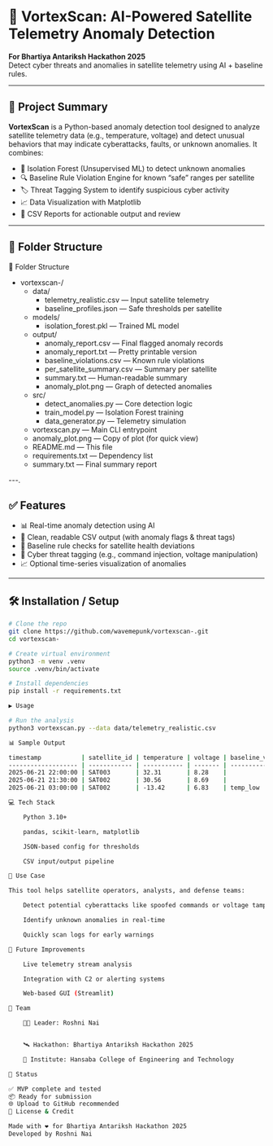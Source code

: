 # 🚀 VortexScan: AI-Powered Satellite Telemetry Anomaly Detection

**For Bhartiya Antariksh Hackathon 2025**  
Detect cyber threats and anomalies in satellite telemetry using AI + baseline rules.

---

## 📌 Project Summary

**VortexScan** is a Python-based anomaly detection tool designed to analyze satellite telemetry data (e.g., temperature, voltage) and detect unusual behaviors that may indicate cyberattacks, faults, or unknown anomalies. It combines:

- 🧠 Isolation Forest (Unsupervised ML) to detect unknown anomalies  
- 🔍 Baseline Rule Violation Engine for known “safe” ranges per satellite  
- 🏷️ Threat Tagging System to identify suspicious cyber activity  
- 📈 Data Visualization with Matplotlib  
- 📄 CSV Reports for actionable output and review  

---

## 📂 Folder Structure

📂 Folder Structure

- vortexscan-/
  - data/
    - telemetry_realistic.csv — Input satellite telemetry
    - baseline_profiles.json — Safe thresholds per satellite
  - models/
    - isolation_forest.pkl — Trained ML model
  - output/
    - anomaly_report.csv — Final flagged anomaly records
    - anomaly_report.txt — Pretty printable version
    - baseline_violations.csv — Known rule violations
    - per_satellite_summary.csv — Summary per satellite
    - summary.txt — Human-readable summary
    - anomaly_plot.png — Graph of detected anomalies
  - src/
    - detect_anomalies.py — Core detection logic
    - train_model.py — Isolation Forest training
    - data_generator.py — Telemetry simulation
  - vortexscan.py — Main CLI entrypoint
  - anomaly_plot.png — Copy of plot (for quick view)
  - README.md — This file
  - requirements.txt — Dependency list
  - summary.txt — Final summary report



---.

## ✅ Features

- 📊 Real-time anomaly detection using AI  
- 🧾 Clean, readable CSV output (with anomaly flags & threat tags)  
- 🔐 Baseline rule checks for satellite health deviations  
- 🚀 Cyber threat tagging (e.g., command injection, voltage manipulation)  
- 📈 Optional time-series visualization of anomalies  

---

## 🛠️ Installation / Setup

```bash
# Clone the repo
git clone https://github.com/wavemepunk/vortexscan-.git
cd vortexscan-

# Create virtual environment
python3 -m venv .venv
source .venv/bin/activate

# Install dependencies
pip install -r requirements.txt

▶️ Usage

# Run the analysis
python3 vortexscan.py --data data/telemetry_realistic.csv

📊 Sample Output

timestamp           | satellite_id | temperature | voltage | baseline_violation | threat_tag
------------------- | ------------ | ----------- | ------- | ------------------ | -------------------------
2025-06-21 22:00:00 | SAT003       | 32.31       | 8.28    |                    | Suspicious Command Injection
2025-06-21 21:30:00 | SAT002       | 30.56       | 8.69    |                    | Unknown Anomaly
2025-06-21 03:00:00 | SAT002       | -13.42      | 6.83    | temp_low           | Temperature Too Low

💻 Tech Stack

    Python 3.10+

    pandas, scikit-learn, matplotlib

    JSON-based config for thresholds

    CSV input/output pipeline

🎯 Use Case

This tool helps satellite operators, analysts, and defense teams:

    Detect potential cyberattacks like spoofed commands or voltage tampering

    Identify unknown anomalies in real-time

    Quickly scan logs for early warnings

🧠 Future Improvements

    Live telemetry stream analysis

    Integration with C2 or alerting systems

    Web-based GUI (Streamlit)

👥 Team

    👩‍💻 Leader: Roshni Nai


    🛰️ Hackathon: Bhartiya Antariksh Hackathon 2025

    🏫 Institute: Hansaba College of Engineering and Technology

🏁 Status

✅ MVP complete and tested
📦 Ready for submission
🌐 Upload to GitHub recommended
📜 License & Credit

Made with ❤️ for Bhartiya Antariksh Hackathon 2025
Developed by Roshni Nai
